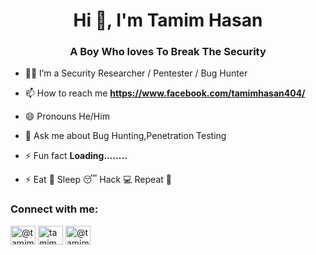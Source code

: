 <h1 align="center">Hi 👋, I'm Tamim Hasan</h1>
<h3 align="center">A Boy Who loves To Break The Security</h3>

- 👨‍💻 I’m a Security Researcher / Pentester / Bug Hunter

- 📫 How to reach me **https://www.facebook.com/tamimhasan404/**

- 😄 Pronouns He/Him

- 💬 Ask me about Bug Hunting,Penetration Testing

- ⚡ Fun fact **Loading........**

- ⚡ Eat 🍔 Sleep 😴 Hack 💻 Repeat 🔁



<h3 align="left">Connect with me:</h3>
<p align="left">
<a href="https://twitter.com/@tamimha69587900" target="blank"><img align="center" src="https://cdn.jsdelivr.net/npm/simple-icons@3.0.1/icons/twitter.svg" alt="@tamimha69587900" height="30" width="40" /></a>
<a href="https://instagram.com/tamim404_hasan/" target="blank"><img align="center" src="https://cdn.jsdelivr.net/npm/simple-icons@3.0.1/icons/instagram.svg" alt="tamim404_hasan/" height="30" width="40" /></a>
<a href="https://medium.com/@tamimhasan404" target="blank"><img align="center" src="https://cdn.jsdelivr.net/npm/simple-icons@3.0.1/icons/medium.svg" alt="@tamimhasan404" height="30" width="40" /></a>
</p>
